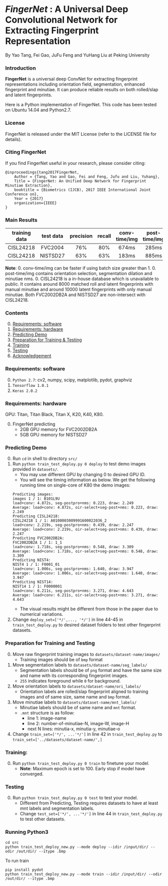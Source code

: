 # *FingerNet* : A Universal Deep Convolutional Network for Extracting Fingerprint Representation

By Yao Tang, Fei Gao, JuFu Feng and YuHang Liu at Peking University

### Introduction

**FingerNet** is a universal deep ConvNet for extracting fingerprint representations including orientation field, segmentation, enhanced fingerprint and minutiae. It can produce reliable results on both rolled/slap and latent fingerprints.

Here is a Python implementation of FingerNet. This code has been tested on Ubuntu 14.04 and Python2.7.

### License

FingerNet is released under the MIT License (refer to the LICENSE file for details).

### Citing FingerNet

If you find FingerNet useful in your research, please consider citing:

    @inproceedings{tang2017FingerNet,
        Author = {Tang, Yao and Gao, Fei and Feng, Jufu and Liu, Yuhang},
        Title = {FingerNet: An Unified Deep Network for Fingerprint Minutiae Extraction},
        booktitle = {Biometrics (IJCB), 2017 IEEE International Joint Conference on},
        Year = {2017}
        organization={IEEE}
    }

### Main Results
| training data | test data | precision| recall | conv-time/img| post-time/img|
|:-------------:|:---------:|:--------:|:------:|:------------:|:------------:|
|  CISL24218    |  FVC2004  |   76%    |  80%   |  674ms       |   285ms      |
|  CISL24218    |  NISTSD27 |   63%    |  63%   |  183ms       |   885ms      |

**Note**: 
0. conv-time/img can be faster if using batch size greater than 1.
0. post-time/img contains orientation selection, segmentation dilation and minutiae nms.
0. CISL24218 is a in-house database which is unavailable to public. It contains around 8000 matched roll and latent fingerprints with manual minutiae and around 10000 latent fingerprints with only manual minutiae. Both FVC2002DB2A and NISTSD27 are non-intersect with CISL24218. 

### Contents
0. [Requirements: software](#requirements-software)
0. [Requirements: hardware](#requirements-hardware)
0. [Predicting Demo](#predicting-demo)
0. [Preparation for Training & Testing](#preparation-for-training-and-testing)
0. [Training](#training)
0. [Testing](#testing)
0. [Acknowledgement](#acknowledgement)


### Requirements: software

0. `Python 2.7`: cv2, numpy, scipy, matplotlib, pydot, graphviz
0. `Tensorflow 1.0.1`
0.  `Keras 2.0.2`

### Requirements: hardware

GPU: Titan, Titan Black, Titan X, K20, K40, K80.

0. FingerNet predicting
    - 2GB GPU memory for FVC2002DB2A
    - 5GB GPU memory for NISTSD27

### Predicting Demo

0.  Run `cd` in shell to directory `src/`
0.  Run `python train_test_deploy.py 0 deploy` to test demo images provided in `datasets/`.
    - You may use different GPU by changing 0 to desired GPU ID. 
    - You will see the timing information as below. We get the following running time on single-core of K80 the demo images:
    ```Shell
    Predicting images:
    images 1 / 1: B101L9U
    load+conv: 4.872s, seg-postpro+nms: 0.223, draw: 2.249
    Average: load+conv: 4.872s, oir-select+seg-post+nms: 0.223, draw: 2.249
    Predicting CISL24218:
    CISL24218 1 / 1: A0100003009991600022036_2
    load+conv: 2.219s, seg-postpro+nms: 0.439, draw: 2.247
    Average: load+conv: 2.219s, oir-select+seg-post+nms: 0.439, draw: 2.247
    Predicting FVC2002DB2A:
    FVC2002DB2A 1 / 1: 1_1
    load+conv: 1.718s, seg-postpro+nms: 0.548, draw: 3.309
    Average: load+conv: 1.718s, oir-select+seg-post+nms: 0.548, draw: 3.309
    Predicting NIST4:
    NIST4 1 / 1: F0001_01
    load+conv: 1.006s, seg-postpro+nms: 1.640, draw: 3.947
    Average: load+conv: 1.006s, oir-select+seg-post+nms: 1.640, draw: 3.947
    Predicting NIST14:
    NIST14 1 / 1: F0000001
    load+conv: 6.211s, seg-postpro+nms: 3.271, draw: 4.643
    Average: load+conv: 6.211s, oir-select+seg-post+nms: 3.271, draw: 4.643
    ```
    - The visual results might be different from those in the paper due to numerical variations.    
0. Change `deploy_set=['*/',..., '*/']` in line 44-45 in `train_test_deploy.py` to desired dataset folders to test other fingerprint datasets.

### Preparation for Training and Testing

0.  Move raw fingerprint training images to `datasets/dataset-name/images/`
    - Training images should be of `bmp` format
0.  Move segmentation labels to `datasets/dataset-name/seg_labels/`
    - Segmentation labels should be of `png` format and have the same size and name with its corresponding fingerprint images.
    - `255` indicates foreground while `0` for background.
0. Move orientation labels to `datasets/dataset-name/ori_labels/`
    - Orientation labels are rolled/slap fingerprint aligned to training images and of same size, same name and `bmp` format.
0. Move minutiae labels to `datasets/dataset-name/mnt_labels/`
    - Minutiae labels should be of same name and `mnt` format.
    - `.mnt` structure is as follow:
        - line 1: image-name
        - line 2: number-of-minutiae-N, image-W, image-H
        - next N lines: minutia-x, minutia-y, minutiae-o 
0. Change `train_set=['*/', ...'*/']` in line 42 in `train_test_deploy.py` to `train_set=['../datasets/dataset-name/',]`

### Training:

0. Run `python train_test_deploy.py 0 train` to finetune your model. 
    - **Note**: Maximum epoch is set to 100. Early stop if model have converged.

### Testing

0. Run `python train_test_deploy.py 0 test` to test your model.
    - Different from Predicting, Testing requires datasets to have at least mnt labels and segmentation labels. 
    - Change `test_set=['*/', ...'*/']` in line 44 in `train_test_deploy.py` to test other datasets.

### Running Python3

    cd src
    python train_test_deploy_new.py --mode deploy --idir /input/dir/ --odir /out/dir/ --itype .bmp

To run train
    
    pip install pydot
    python train_test_deploy_new.py --mode train --idir /input/dir/ --odir /out/dir/ --itype .bmp
